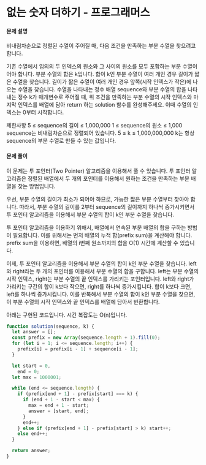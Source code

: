 # 없는 숫자 더하기 - 프로그래머스

#### 문제 설명

비내림차순으로 정렬된 수열이 주어질 때, 다음 조건을 만족하는 부분 수열을 찾으려고 합니다.

기존 수열에서 임의의 두 인덱스의 원소와 그 사이의 원소를 모두 포함하는 부분 수열이어야 합니다.
부분 수열의 합은 k입니다.
합이 k인 부분 수열이 여러 개인 경우 길이가 짧은 수열을 찾습니다.
길이가 짧은 수열이 여러 개인 경우 앞쪽(시작 인덱스가 작은)에 나오는 수열을 찾습니다.
수열을 나타내는 정수 배열 sequence와 부분 수열의 합을 나타내는 정수 k가 매개변수로 주어질 때, 위 조건을 만족하는 부분 수열의 시작 인덱스와 마지막 인덱스를 배열에 담아 return 하는 solution 함수를 완성해주세요. 이때 수열의 인덱스는 0부터 시작합니다.

제한사항
5 ≤ sequence의 길이 ≤ 1,000,000
1 ≤ sequence의 원소 ≤ 1,000
sequence는 비내림차순으로 정렬되어 있습니다.
5 ≤ k ≤ 1,000,000,000
k는 항상 sequence의 부분 수열로 만들 수 있는 값입니다.

#### 문제 풀이

이 문제는 투 포인터(Two Pointer) 알고리즘을 이용해서 풀 수 있습니다. 투 포인터 알고리즘은 정렬된 배열에서 두 개의 포인터를 이용해서 원하는 조건을 만족하는 부분 배열을 찾는 방법입니다.

우선, 부분 수열의 길이가 최소가 되어야 하므로, 가능한 짧은 부분 수열부터 찾아야 합니다. 따라서, 부분 수열의 길이를 2부터 sequence의 길이까지 하나씩 증가시키면서 투 포인터 알고리즘을 이용해서 부분 수열의 합이 k인 부분 수열을 찾습니다.

투 포인터 알고리즘을 이용하기 위해서, 배열에서 연속된 부분 배열의 합을 구하는 방법이 필요합니다. 이를 위해서는 먼저 배열의 누적 합(prefix sum)을 계산해야 합니다. prefix sum을 이용하면, 배열의 i번째 원소까지의 합을 O(1) 시간에 계산할 수 있습니다.

이제, 투 포인터 알고리즘을 이용해서 부분 수열의 합이 k인 부분 수열을 찾습니다. left와 right라는 두 개의 포인터를 이용해서 부분 수열의 합을 구합니다. left는 부분 수열의 시작 인덱스, right는 부분 수열의 끝 인덱스를 가리키는 포인터입니다. left와 right가 가리키는 구간의 합이 k보다 작으면, right를 하나씩 증가시킵니다. 합이 k보다 크면, left를 하나씩 증가시킵니다. 이를 반복해서 부분 수열의 합이 k인 부분 수열을 찾으면, 이 부분 수열의 시작 인덱스와 끝 인덱스를 배열에 담아서 반환합니다.

아래는 구현된 코드입니다. 시간 복잡도는 O(n)입니다.

```js
function solution(sequence, k) {
  let answer = [];
  const prefix = new Array(sequence.length + 1).fill(0);
  for (let i = 1; i <= sequence.length; i++) {
    prefix[i] = prefix[i - 1] + sequence[i - 1];
  }

  let start = 0,
    end = 0;
  let max = 1000001;

  while (end <= sequence.length) {
    if (prefix[end + 1] - prefix[start] === k) {
      if (end + 1 - start < max) {
        max = end + 1 - start;
        answer = [start, end];
      }
      end++;
    } else if (prefix[end + 1] - prefix[start] > k) start++;
    else end++;
  }

  return answer;
}
```
